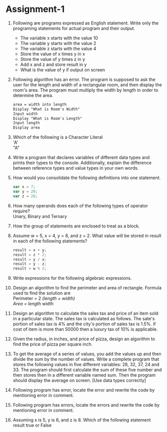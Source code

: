 # Assignment-1

1. Following are programs expressed as English statement. Write only the programing statements for actual program and their output.  
   * The variable x starts with the value 10
   * The variable y starts with the value 2
   * The variable z starts with the value 4
   * Store the value of x times y in x
   * Store the value of y times z in y
   * Add x and z and store result in y
   * What is the value of y if output on screen

2. Following algorithm has an error. The program is supposed to ask the user for the length and width of a rectangular room, and then display the room's area. The program must multiply the width by length in order to determine the area.  

   ```md
   area = width into length
   Display "What is Room's Width"
   Input width
   Display "What is Room's Length"
   Input length
   Display area
   ```

3. Which of the following is a Character Literal  
   'A'  
   "A"

4. Write a program that declares variables of different data types and prints their types to the console. Additionally, explain the difference between reference types and value types in your own words.

5. How would you consolidate the following definitions into one statement.  

   ```javascript
   var x = 7;
   var y = 20;
   var z = 28;
   ```

6. How many operands does each of the following types of operator require?  
   Unary, Binary and Ternary

7. How the group of statements are enclosed to treat as a block.

8. Assume w = 5, x = 4, y = 8, and z = 2. What value will be stored in result in each of the following statements?  

   ```javascript
   result = x + y;
   result = z * 2;
   result = y / x;
   result = y - z;
   result = w % 2;
   ```

9. Write expressions for the following algebraic expressions.

10. Design an algorithm to find the perimeter and area of rectangle. Formula used to find the solution are  
    Perimeter = 2 *(length + width)  
    Area = length* width

11. Design an algorithm to calculate the sales tax and price of an item sold in a particular state. The sales tax is calculated as follows. The sate's portion of sales tax is 4% and the city's portion of sales tax is 1.5%. if cost of item is more than 50000 then a luxury tax of 10% is applicable.

12. Given the radius, in inches, and price of pizza, design an algorithm to find the price of pizza per square inch.

13. To get the average of a series of values, you add the values up and then divide the sum by the number of values. Write a complete program that stores the following values in five different variables: 28, 32, 37, 24 and 33. The program should first calculate the sum of these five number and then stores then in a different variable named sum. Then the program should display the average on screen. [Use data types correctly]

14. Following program has error, locate the error and rewrite the code by mentioning error in comment.

15. Following program has errors, locate the errors and rewrite the code by mentioning error in comment.

16. Assuming x is 5, y is 6, and z is 8. Which of the following statement result true or False
